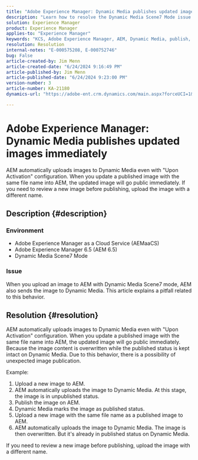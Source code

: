 ```yaml
---
title: "Adobe Experience Manager: Dynamic Media publishes updated images immediately"
description: "Learn how to resolve the Dynamic Media Scene7 Mode issue where Adobe Experience Manager (AEM) automatically uploads images to Dynamic Media."
solution: Experience Manager
product: Experience Manager
applies-to: "Experience Manager"
keywords: "KCS, Adobe Experience Manager, AEM, Dynamic Media, publish, updated images, immediately, Troubleshooting, AEMaaCS, Adobe Experience Manager as a Cloud Service, AEM 6.5, Scene7 Mode"
resolution: Resolution
internal-notes: "E-000575208, E-000752746"
bug: False
article-created-by: Jim Menn
article-created-date: "6/24/2024 9:16:49 PM"
article-published-by: Jim Menn
article-published-date: "6/24/2024 9:23:00 PM"
version-number: 3
article-number: KA-21180
dynamics-url: "https://adobe-ent.crm.dynamics.com/main.aspx?forceUCI=1&pagetype=entityrecord&etn=knowledgearticle&id=415aa50f-6f32-ef11-8409-000d3a5a67ba"

---
```

# Adobe Experience Manager: Dynamic Media publishes updated images immediately


AEM automatically uploads images to Dynamic Media even with "Upon Activation" configuration. When you update a published image with the same file name into AEM, the updated image will go public immediately. If you need to review a new image before publishing, upload the image with a different name.

## Description {#description}


### <b>Environment</b>

- Adobe Experience Manager as a Cloud Service (AEMaaCS)
- Adobe Experience Manager 6.5 (AEM 6.5)
- Dynamic Media Scene7 Mode




### <b>Issue</b>

When you upload an image to AEM with Dynamic Media Scene7 mode, AEM also sends the image to Dynamic Media.
This article explains a pitfall related to this behavior.


## Resolution {#resolution}


AEM automatically uploads images to Dynamic Media even with "Upon Activation" configuration. When you update a published image with the same file name into AEM, the updated image will go public immediately.
Because the image content is overwritten while the published status is kept intact on Dynamic Media.
Due to this behavior, there is a possibility of unexpected image publication.

Example:
1. Upload a new image to AEM.
2. AEM automatically uploads the image to Dynamic Media. At this stage, the image is in unpublished status.
3. Publish the image on AEM.
4. Dynamic Media marks the image as published status.
5. Upload a new image with the same file name as a published image to AEM.
6. AEM automatically uploads the image to Dynamic Media. The image is then overwritten. But it's already in published status on Dynamic Media.

If you need to review a new image before publishing, upload the image with a different name.
